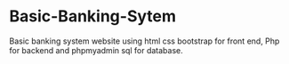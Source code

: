 # Basic-Banking-Sytem
Basic banking system website using html css bootstrap for front end, Php for backend and phpmyadmin sql for database.
